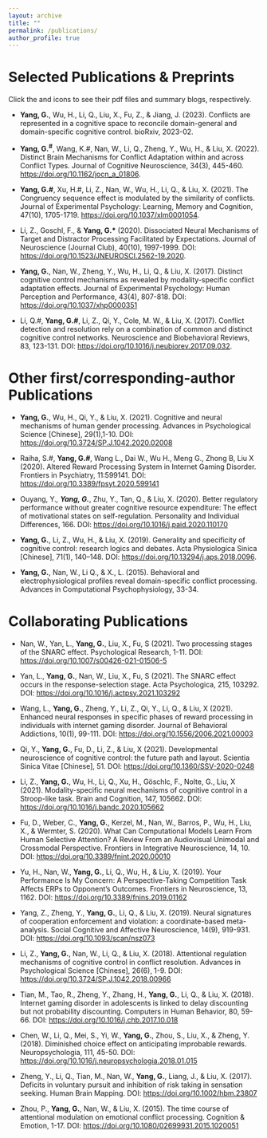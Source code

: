 ```yaml
---
layout: archive
title: ""
permalink: /publications/
author_profile: true
---
```


<!-- <link rel="stylesheet" href="https://cdnjs.cloudflare.com/ajax/libs/font-awesome/5.15.3/css/all.min.css">  -->
<!-- integrity="sha512-9zq+LjJQ+J6tJvzYjvQKgkxjQ9XfZn8sW4+U6yV7fZl1TJ8t1bKw5gZpX9dLW8z8mF5PbOyK2+0m0rNlGvC+Rw==" crossorigin="anonymous" referrerpolicy="no-referrer" /> -->
<!-- <link rel="stylesheet" href="https://cdnjs.cloudflare.com/ajax/libs/font-awesome/4.7.0/css/font-awesome.min.css"> -->

<link rel="stylesheet" href="https://cdnjs.cloudflare.com/ajax/libs/material-design-iconic-font/2.2.0/css/material-design-iconic-font.min.css">


<!-- {% if author.googlescholar %}
  You can also find my articles on <u><a href="{{author.googlescholar}}">my Google Scholar profile</a>.</u>
{% endif %}

{% include base_path %}

{% for post in site.publications reversed %}
  {% include archive-single.html %}
{% endfor %} -->

Selected Publications & Preprints
======
Click the <i class="zmdi zmdi-collection-pdf mdc-text-red" style="color:red;"></i> and <i class="zmdi zmdi-blogger mdc-text-amber"></i> icons to see their pdf files and summary blogs, respectively.

* **Yang, G.**, Wu, H., Li, Q., Liu, X., Fu, Z., & Jiang, J. (2023). Conflicts are represented in a cognitive space to reconcile domain-general and domain-specific cognitive control. bioRxiv, 2023-02. <a href="http://guochun-yang.github.io/files/Manuscript_forElife.pdf" style="color:red;"><i class="zmdi zmdi-collection-pdf mdc-text-red"></i></a> <a href="https://guochun-yang.blogspot.com/2023/04/struggling-control-in-unadaptable.html" style="color:orange;"><i class="zmdi zmdi-blogger mdc-text-amber"></i></a>

* **Yang, G.<sup>#</sup>**, Wang, K.#, Nan, W., Li, Q., Zheng, Y., Wu, H., & Liu, X. (2022). Distinct Brain Mechanisms for Conflict Adaptation within and across Conflict Types. Journal of Cognitive Neuroscience, 34(3), 445-460. https://doi.org/10.1162/jocn_a_01806. <a href="http://guochun-yang.github.io/files/jocn_2022.pdf" style="color:red;"><i class="zmdi zmdi-collection-pdf mdc-text-red"></i></a> <a href="https://guochun-yang.blogspot.com/2023/04/struggling-control-in-unadaptable.html" style="color:orange;"><i class="zmdi zmdi-blogger mdc-text-amber"></i></a>

* **Yang, G.#**, Xu, H.#, Li, Z., Nan, W., Wu, H., Li, Q., & Liu, X. (2021). The Congruency sequence effect is modulated by the similarity of conflicts. Journal of Experimental Psychology: Learning, Memory and Cognition, 47(10), 1705-1719. https://doi.org/10.1037/xlm0001054. <a href="http://guochun-yang.github.io/files/JEP_LMC_2021.pdf" style="color:red;"><i class="zmdi zmdi-collection-pdf mdc-text-red"></i></a> <a href="https://guochun-yang.blogspot.com/2023/04/conflict-adjustment-is-modulated-by.html" style="color:orange;"><i class="zmdi zmdi-blogger mdc-text-amber"></i></a>

* Li, Z., Goschl, F., & <strong>Yang, G.*</strong> (2020). Dissociated Neural Mechanisms of Target and Distractor Processing Facilitated by Expectations. Journal of Neuroscience (Journal Club), 40(10), 1997-1999. DOI: https://doi.org/10.1523/JNEUROSCI.2562-19.2020. <a href="http://guochun-yang.github.io/files/JN_2020.pdf" style="color:red;"><i class="zmdi zmdi-collection-pdf mdc-text-red"></i></a> <a href="https://guochun-yang.blogspot.com/2023/04/comment-how-expectation-modulates.html" style="color:orange;"><i class="zmdi zmdi-blogger mdc-text-amber"></i></a>

* **Yang, G.**, Nan, W., Zheng, Y., Wu, H., Li, Q., & Liu, X. (2017). Distinct cognitive control mechanisms as revealed by modality-specific conflict adaptation effects. Journal of Experimental Psychology: Human Perception and Performance, 43(4), 807-818. DOI: https://doi.org/10.1037/xhp0000351 <a href="http://guochun-yang.github.io/files/JEP-HPP_2017.pdf" style="color:red;"><i class="zmdi zmdi-collection-pdf mdc-text-red"></i></a> <a href="https://guochun-yang.blogspot.com/2023/04/cognitive-control-is-modality-specific.html" style="color:orange;"><i class="zmdi zmdi-blogger mdc-text-amber"></i></a>

* Li, Q.#, **Yang, G.#**, Li, Z., Qi, Y., Cole, M. W., & Liu, X. (2017). Conflict detection and resolution rely on a combination of common and distinct cognitive control networks. Neuroscience and Biobehavioral Reviews, 83, 123-131. DOI: https://doi.org/10.1016/j.neubiorev.2017.09.032. <a href="http://guochun-yang.github.io/files/NBR_2017.pdf" style="color:red;"><i class="zmdi zmdi-collection-pdf mdc-text-red"></i></a> <a href="https://guochun-yang.blogspot.com/2023/04/resolution-of-different-conflict-types.html" style="color:orange;"><i class="zmdi zmdi-blogger mdc-text-amber"></i></a>


Other first/corresponding-author Publications
======

* **Yang, G.**, Wu, H., Qi, Y., & Liu, X. (2021). Cognitive and neural mechanisms of human gender processing. Advances in Psychological Science [Chinese], 29(1),1-10. DOI: https://doi.org/10.3724/SP.J.1042.2020.02008 <a href="http://guochun-yang.github.io/files/Gender_Review_2019.pdf" style="color:red;"><i class="zmdi zmdi-collection-pdf mdc-text-red"></i></a> 

* Raiha, S.#, **Yang, G.#**, Wang L., Dai W., Wu H., Meng G., Zhong B, Liu X (2020). Altered Reward Processing System in Internet Gaming Disorder. Frontiers in Psychiatry, 11:599141. DOI: https://doi.org/10.3389/fpsyt.2020.599141 <a href="http://guochun-yang.github.io/files/Frontier_2020.pdf" style="color:red;"><i class="zmdi zmdi-collection-pdf mdc-text-red"></i></a> 

* Ouyang, Y.*, <strong>Yang, G.*</strong>, Zhu, Y., Tan, Q., & Liu, X. (2020). Better regulatory performance without greater cognitive resource expenditure: The effect of motivational states on self-regulation. Personality and Individual Differences, 166. DOI: https://doi.org/10.1016/j.paid.2020.110170 <a href="http://guochun-yang.github.io/files/Personality_2020.pdf" style="color:red;"><i class="zmdi zmdi-collection-pdf mdc-text-red"></i></a> 

* **Yang, G.**, Li, Z., Wu, H., & Liu, X. (2019). Generality and specificity of cognitive control: research logics and debates. Acta Physiologica Sinica [Chinese], 71(1), 140–148. DOI: https://doi.org/10.13294/j.aps.2018.0096. <a href="http://guochun-yang.github.io/files/Generality_Review_2019.pdf" style="color:red;"><i class="zmdi zmdi-collection-pdf mdc-text-red"></i></a> 

* **Yang, G.**, Nan, W., Li Q., & X., L. (2015). Behavioral and electrophysiological profiles reveal domain-specific conflict processing. Advances in Computational Psychophysiology, 33-34. <a href="http://guochun-yang.github.io/files/CP_2015.pdf" style="color:red;"><i class="zmdi zmdi-collection-pdf mdc-text-red"></i></a> 

Collaborating Publications
======
* Nan, W., Yan, L., **Yang, G.**, Liu, X., Fu, S (2021). Two processing stages of the SNARC effect. Psychological Research, 1-11. DOI: https://doi.org/10.1007/s00426-021-01506-5

* Yan, L., **Yang, G.**, Nan, W., Liu, X., Fu, S (2021). The SNARC effect occurs in the response-selection stage. Acta Psychologica, 215, 103292. DOI: https://doi.org/10.1016/j.actpsy.2021.103292 

* Wang, L., **Yang, G.**, Zheng, Y., Li, Z., Qi, Y., Li, Q., & Liu, X (2021). Enhanced neural responses in specific phases of reward processing in individuals with internet gaming disorder. Journal of Behavioral Addictions, 10(1), 99-111. DOI: https://doi.org/10.1556/2006.2021.00003 

* Qi, Y., **Yang, G.**, Fu, D., Li, Z., & Liu, X (2021). Developmental neuroscience of cognitive control: the future path and layout. Scientia Sinica Vitae [Chinese], 51. DOI: https://doi.org/10.1360/SSV-2020-0248

* Li, Z., **Yang, G.**, Wu, H., Li, Q., Xu, H., Göschlc, F., Nolte, G., Liu, X (2021). Modality-specific neural mechanisms of cognitive control in a Stroop-like task. Brain and Cognition, 147, 105662. DOI: https://doi.org/10.1016/j.bandc.2020.105662 

* Fu, D., Weber, C., **Yang, G.**, Kerzel, M., Nan, W., Barros, P., Wu, H., Liu, X., & Wermter, S. (2020). What Can Computational Models Learn From Human Selective Attention? A Review From an Audiovisual Unimodal and Crossmodal Perspective. Frontiers in Integrative Neuroscience, 14, 10. DOI: https://doi.org/10.3389/fnint.2020.00010 

* Yu, H., Nan, W., **Yang, G.**, Li, Q., Wu, H., & Liu, X. (2019). Your Performance Is My Concern: A Perspective-Taking Competition Task Affects ERPs to Opponent’s Outcomes. Frontiers in Neuroscience, 13, 1162. DOI: https://doi.org/10.3389/fnins.2019.01162 

* Yang, Z., Zheng, Y., **Yang, G.**, Li, Q., & Liu, X. (2019). Neural signatures of cooperation enforcement and violation: a coordinate-based meta-analysis. Social Cognitive and Affective Neuroscience, 14(9), 919-931. DOI: https://doi.org/10.1093/scan/nsz073 

* Li, Z., **Yang, G.**, Nan, W., Li, Q., & Liu, X. (2018). Attentional regulation mechanisms of cognitive control in conflict resolution. Advances in Psychological Science [Chinese], 26(6), 1-9. DOI: https://doi.org/10.3724/SP.J.1042.2018.00966 

* Tian, M., Tao, R., Zheng, Y., Zhang, H., **Yang, G.**, Li, Q., & Liu, X. (2018). Internet gaming disorder in adolescents is linked to delay discounting but not probability discounting. Computers in Human Behavior, 80, 59-66. DOI: https://doi.org/10.1016/j.chb.2017.10.018 

* Chen, W., Li, Q., Mei, S., Yi, W., **Yang, G.**, Zhou, S., Liu, X., & Zheng, Y. (2018). Diminished choice effect on anticipating improbable rewards. Neuropsychologia, 111, 45-50. DOI: https://doi.org/10.1016/j.neuropsychologia.2018.01.015 

* Zheng, Y., Li, Q., Tian, M., Nan, W., **Yang, G.**, Liang, J., & Liu, X. (2017). Deficits in voluntary pursuit and inhibition of risk taking in sensation seeking. Human Brain Mapping. DOI: https://doi.org/10.1002/hbm.23807 

* Zhou, P., **Yang, G.**, Nan, W., & Liu, X. (2015). The time course of attentional modulation on emotional conflict processing. Cognition & Emotion, 1-17. DOI: https://doi.org/10.1080/02699931.2015.1020051